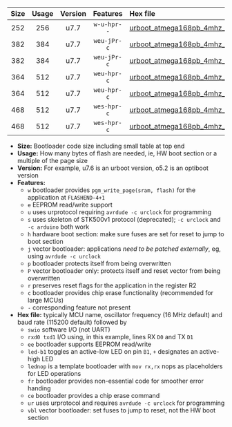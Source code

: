 |Size|Usage|Version|Features|Hex file|
|:-:|:-:|:-:|:-:|:--|
|252|256|u7.7|`w-u-hpr--`|[urboot_atmega168pb_4mhz_115200bps_swio_rxd0_txd1_ur.hex](https://raw.githubusercontent.com/stefanrueger/urboot.hex/main/mcus/atmega168pb/fcpu_4mhz/115200_bps/urboot_atmega168pb_4mhz_115200bps_swio_rxd0_txd1_ur.hex)|
|382|384|u7.7|`weu-jPr-c`|[urboot_atmega168pb_4mhz_115200bps_swio_rxd0_txd1_ee_led+b5_fr_ce_ur_vbl.hex](https://raw.githubusercontent.com/stefanrueger/urboot.hex/main/mcus/atmega168pb/fcpu_4mhz/115200_bps/urboot_atmega168pb_4mhz_115200bps_swio_rxd0_txd1_ee_led+b5_fr_ce_ur_vbl.hex)|
|382|384|u7.7|`weu-jPr-c`|[urboot_atmega168pb_4mhz_115200bps_swio_rxd0_txd1_ee_lednop_fr_ce_ur_vbl.hex](https://raw.githubusercontent.com/stefanrueger/urboot.hex/main/mcus/atmega168pb/fcpu_4mhz/115200_bps/urboot_atmega168pb_4mhz_115200bps_swio_rxd0_txd1_ee_lednop_fr_ce_ur_vbl.hex)|
|364|512|u7.7|`weu-hpr-c`|[urboot_atmega168pb_4mhz_115200bps_swio_rxd0_txd1_ee_led+b5_fr_ce_ur.hex](https://raw.githubusercontent.com/stefanrueger/urboot.hex/main/mcus/atmega168pb/fcpu_4mhz/115200_bps/urboot_atmega168pb_4mhz_115200bps_swio_rxd0_txd1_ee_led+b5_fr_ce_ur.hex)|
|364|512|u7.7|`weu-hpr-c`|[urboot_atmega168pb_4mhz_115200bps_swio_rxd0_txd1_ee_lednop_fr_ce_ur.hex](https://raw.githubusercontent.com/stefanrueger/urboot.hex/main/mcus/atmega168pb/fcpu_4mhz/115200_bps/urboot_atmega168pb_4mhz_115200bps_swio_rxd0_txd1_ee_lednop_fr_ce_ur.hex)|
|468|512|u7.7|`wes-hpr-c`|[urboot_atmega168pb_4mhz_115200bps_swio_rxd0_txd1_ee_led+b5_fr_ce.hex](https://raw.githubusercontent.com/stefanrueger/urboot.hex/main/mcus/atmega168pb/fcpu_4mhz/115200_bps/urboot_atmega168pb_4mhz_115200bps_swio_rxd0_txd1_ee_led+b5_fr_ce.hex)|
|468|512|u7.7|`wes-hpr-c`|[urboot_atmega168pb_4mhz_115200bps_swio_rxd0_txd1_ee_lednop_fr_ce.hex](https://raw.githubusercontent.com/stefanrueger/urboot.hex/main/mcus/atmega168pb/fcpu_4mhz/115200_bps/urboot_atmega168pb_4mhz_115200bps_swio_rxd0_txd1_ee_lednop_fr_ce.hex)|

- **Size:** Bootloader code size including small table at top end
- **Usage:** How many bytes of flash are needed, ie, HW boot section or a multiple of the page size
- **Version:** For example, u7.6 is an urboot version, o5.2 is an optiboot version
- **Features:**
  + `w` bootloader provides `pgm_write_page(sram, flash)` for the application at `FLASHEND-4+1`
  + `e` EEPROM read/write support
  + `u` uses urprotocol requiring `avrdude -c urclock` for programming
  + `s` uses skeleton of STK500v1 protocol (deprecated); `-c urclock` and `-c arduino` both work
  + `h` hardware boot section: make sure fuses are set for reset to jump to boot section
  + `j` vector bootloader: applications *need to be patched externally*, eg, using `avrdude -c urclock`
  + `p` bootloader protects itself from being overwritten
  + `P` vector bootloader only: protects itself and reset vector from being overwritten
  + `r` preserves reset flags for the application in the register R2
  + `c` bootloader provides chip erase functionality (recommended for large MCUs)
  + `-` corresponding feature not present
- **Hex file:** typically MCU name, oscillator frequency (16 MHz default) and baud rate (115200 default) followed by
  + `swio` software I/O (not UART)
  + `rxd0 txd1` I/O using, in this example, lines RX `D0` and TX `D1`
  + `ee` bootloader supports EEPROM read/write
  + `led-b1` toggles an active-low LED on pin `B1`, `+` designates an active-high LED
  + `lednop` is a template bootloader with `mov rx,rx` nops as placeholders for LED operations
  + `fr` bootloader provides non-essential code for smoother error handing
  + `ce` bootloader provides a chip erase command
  + `ur` uses urprotocol and requires `avrdude -c urclock` for programming
  + `vbl` vector bootloader: set fuses to jump to reset, not the HW boot section
